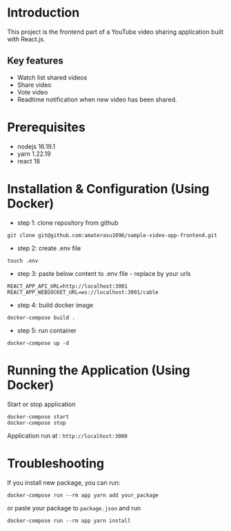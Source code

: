 # Introduction
This project is the frontend part of a YouTube video sharing application built with React.js.

## Key features
- Watch list shared videos
- Share video
- Vote video
- Readtime notification when new video has been shared.

# Prerequisites
- nodejs 16.19.1
- yarn 1.22.19
- react 18

# Installation & Configuration (Using Docker)
- step 1: clone repository from github
```
git clone git@github.com:amaterasu1096/sample-video-app-frontend.git
```

- step 2: create .env file
```
touch .env
```

- step 3: paste below content to .env file - replace by your urls
```
REACT_APP_API_URL=http://localhost:3001
REACT_APP_WEBSOCKET_URL=ws://localhost:3001/cable
```

- step 4: build docker image
```
docker-compose build .
```

- step 5: run container
```
docker-compose up -d
```

# Running the Application (Using Docker)
Start or stop application

```
docker-compose start
docker-compose stop
```

Application run at : `http://localhost:3000`

# Troubleshooting

If you install new package, you can run:
```
docker-compose run --rm app yarn add your_package
```
or paste your package to `package.json` and run

```
docker-compose run --rm app yarn install
```
